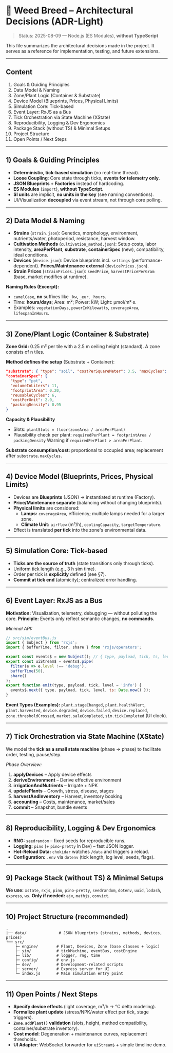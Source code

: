 # 🌱 Weed Breed – Architectural Decisions (ADR-Light)

> Status: 2025-08-09 — Node.js (ES Modules), **without TypeScript**

This file summarizes the architectural decisions made in the project. It serves as a reference for implementation, testing, and future extensions.

---

## Content
1. Goals & Guiding Principles
2. Data Model & Naming
3. Zone/Plant Logic (Container & Substrate)
4. Device Model (Blueprints, Prices, Physical Limits)
5. Simulation Core: Tick-based
6. Event Layer: RxJS as a Bus
7. Tick Orchestration via State Machine (XState)
8. Reproducibility, Logging & Dev Ergonomics
9. Package Stack (without TS) & Minimal Setups
10. Project Structure
11. Open Points / Next Steps

---

## 1) Goals & Guiding Principles

- **Deterministic, tick-based simulation** (no real-time thread).
- **Loose Coupling**: Core state through ticks, **events for telemetry only**.
- **JSON Blueprints + Factories** instead of hardcoding.
- **ES Modules** (`import`), **without TypeScript**.
- **SI units** are implicit, **no units in the key** (see naming conventions).
- UI/Visualization **decoupled** via event stream, not through core polling.

---

## 2) Data Model & Naming

- **Strains** (`strain.json`): Genetics, morphology, environment, nutrients/water, photoperiod, resistance, harvest window.
- **Cultivation Methods** (`cultivation_method.json`): Setup costs, labor intensity, **areaPerPlant**, **substrate**, **containerSpec** (new), compatibility, ideal conditions.
- **Devices** (`device.json`): Device blueprints incl. `settings` (performance-dependent). **Prices/Maintenance external** (`devicePrices.json`).
- **Strain Prices** (`strainPrices.json`): `seedPrice`, `harvestPricePerGram` (base, market modifies at runtime).

**Naming Rules (Excerpt):**
- `camelCase`, **no** suffixes like `_kw`, `_eur`, `_hours`.
- Time: **hours/days**; Area: m²; Power: kW; Light: µmol/m²·s.
- Examples: `vegetationDays`, `powerInKilowatts`, `coverageArea`, `lifespanInHours`.

---

## 3) Zone/Plant Logic (Container & Substrate)

**Zone Grid:** 0.25 m² per tile with a 2.5 m ceiling height (standard). A zone consists of n tiles.

**Method defines the setup** (Substrate + Container):
```json
"substrate": { "type": "soil", "costPerSquareMeter": 3.5, "maxCycles": 2 },
"containerSpec": {
  "type": "pot",
  "volumeInLiters": 11,
  "footprintArea": 0.20,
  "reusableCycles": 6,
  "costPerUnit": 2.0,
  "packingDensity": 0.95
}
```

**Capacity & Plausibility**
- Slots: `plantSlots = floor(zoneArea / areaPerPlant)`
- Plausibility check per plant:
  `requiredPerPlant = footprintArea / packingDensity`
  Warning if `requiredPerPlant > areaPerPlant`.

**Substrate consumption/cost:** proportional to occupied area; replacement after `substrate.maxCycles`.

---

## 4) Device Model (Blueprints, Prices, Physical Limits)

- Devices are **Blueprints** (JSON) → instantiated at runtime (Factory).
- **Price/Maintenance separate** (balancing without changing blueprints).
- **Physical limits** are considered:
  - **Lamps:** `coverageArea`, efficiency; multiple lamps needed for a larger zone.
  - **Climate Unit:** `airflow` (m³/h), `coolingCapacity`, `targetTemperature`.
- Effect is translated **per tick** into the zone's environmental data.

---

## 5) Simulation Core: Tick-based

- **Ticks are the source of truth** (state transitions only through ticks).
- Uniform tick length (e.g., 3 h sim time).
- Order per tick is **explicitly** defined (see §7).
- **Commit at tick end** (atomicity); centralized error handling.

---

## 6) Event Layer: RxJS as a Bus

**Motivation:** Visualization, telemetry, debugging — without polluting the core.
**Principle:** Events only reflect semantic changes, **no commands**.

_Minimal API:_
```js
// src/sim/eventBus.js
import { Subject } from 'rxjs';
import { bufferTime, filter, share } from 'rxjs/operators';

export const events$ = new Subject(); // { type, payload, tick, ts, level? }
export const uiStream$ = events$.pipe(
  filter(e => e.level !== 'debug'),
  bufferTime(50),
  share()
);
export function emit(type, payload, tick, level = 'info') {
  events$.next({ type, payload, tick, level, ts: Date.now() });
}
```

**Event Types (Examples):**
`plant.stageChanged`, `plant.healthAlert`, `plant.harvested`,
`device.degraded`, `device.failed`, `device.replaced`,
`zone.thresholdCrossed`, `market.saleCompleted`,
`sim.tickCompleted` (UI clock).

---

## 7) Tick Orchestration via State Machine (XState)

We model the **tick as a small state machine** (phase → phase) to facilitate order, testing, pause/step.

_Phase Overview:_
1. **applyDevices** – Apply device effects
2. **deriveEnvironment** – Derive effective environment
3. **irrigationAndNutrients** – Irrigate + NPK
4. **updatePlants** – Growth, stress, disease, stages
5. **harvestAndInventory** – Harvest, inventory booking
6. **accounting** – Costs, maintenance, market/sales
7. **commit** – Snapshot, bundle events

---

## 8) Reproducibility, Logging & Dev Ergonomics

- **RNG:** `seedrandom` – fixed seeds for reproducible runs.
- **Logging:** `pino` (+ `pino-pretty` in Dev) – fast JSON logger.
- **Hot-Reload Data:** `chokidar` watches `/data` and triggers a reload.
- **Configuration:** `.env` via `dotenv` (tick length, log level, seeds, flags).

---

## 9) Package Stack (without TS) & Minimal Setups


**We use:** `xstate`, `rxjs`, `pino`, `pino-pretty`, `seedrandom`, `dotenv`, `uuid`, `lodash`, `express`, `ws`.
**Only if needed:** `ajv`, `mathjs`, `convict`.

---

## 10) Project Structure (recommended)

```
.
├── data/              # JSON blueprints (strains, methods, devices, prices)
└── src/
    ├─ engine/        # Plant, Devices, Zone (base classes + logic)
    ├─ sim/           # tickMachine, eventBus, costEngine
    ├─ lib/           # logger, rng, time
    ├─ config/        # env.js
    ├─ dev/           # Development-related scripts
    ├─ server/        # Express server for UI
    └─ index.js       # Main simulation entry point

```

---

## 11) Open Points / Next Steps

- **Specify device effects** (light coverage, m³/h → °C delta modeling).
- **Formalize plant update** (stress/NPK/water effect per tick, stage triggers).
- **`Zone.addPlant()` validation** (slots, height, method compatibility, container/substrate inventory).
- **Cost model**: Degeneration + maintenance curves, replacement thresholds.
- **UI Adapter**: WebSocket forwarder for `uiStream$` + simple timeline demo.
